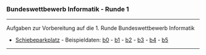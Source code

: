 ### Bundeswettbewerb Informatik - Runde 1
---

Aufgaben zur Vorbereitung auf die 1. Runde Bundeswettbewerb Informatik

- [Schiebeparkplatz](./schiebeparkplatz/schiebeparkplatz.png) -
Beispieldaten: 
[b0](schiebeparkplatz/beispieldaten/parkplatz0.txt) -
[b1](schiebeparkplatz/beispieldaten/parkplatz1.txt) - 
[b2](schiebeparkplatz/beispieldaten/parkplatz2.txt) - 
[b3](schiebeparkplatz/beispieldaten/parkplatz3.txt) - 
[b4](schiebeparkplatz/beispieldaten/parkplatz4.txt) - 
[b5](schiebeparkplatz/beispieldaten/parkplatz5.txt) 




----